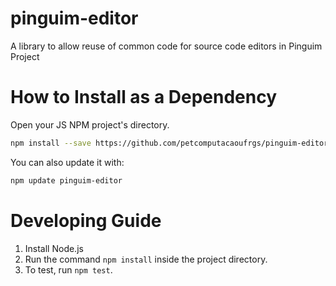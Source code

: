 # pinguim-editor
A library to allow reuse of common code for source code editors in Pinguim Project

# How to Install as a Dependency

Open your JS NPM project's directory.

```sh
npm install --save https://github.com/petcomputacaoufrgs/pinguim-editor#main
```

You can also update it with:

```sh
npm update pinguim-editor
```

# Developing Guide

1. Install Node.js
2. Run the command `npm install` inside the project directory.
3. To test, run `npm test`.
